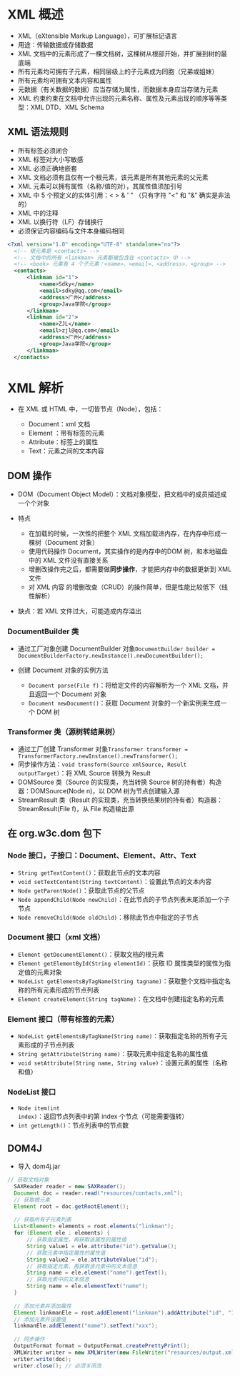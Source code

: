 # XML 概述 #

 *  XML（eXtensible Markup Language），可扩展标记语言
 *  用途：传输数据或存储数据
 *  XML 文档中的元素形成了一棵文档树，这棵树从根部开始，并扩展到树的最底端
 *  所有元素均可拥有子元素，相同层级上的子元素成为同胞（兄弟或姐妹）
 *  所有元素均可拥有文本内容和属性
 *  元数据（有关数据的数据）应当存储为属性，而数据本身应当存储为元素
 *  XML 约束约束在文档中允许出现的元素名称、属性及元素出现的顺序等等类型：XML DTD、XML Schema

## XML 语法规则 ##

 *  所有标签必须闭合
 *  XML 标签对大小写敏感
 *  XML 必须正确地嵌套
 *  XML 文档必须有且仅有一个根元素，该元素是所有其他元素的父元素
 *  XML 元素可以拥有属性（名称/值的对），其属性值须加引号
 *  XML 中 5 个预定义的实体引用：< > & ' " （只有字符 "<" 和 "&" 确实是非法的）
 *  XML 中的注释
 *  XML 以换行符（LF）存储换行
 *  必须保证内容编码与文件本身编码相同

``````````xml
<?xml version="1.0" encoding="UTF-8" standalone="no"?> 
  <!-- 根元素是 <contacts> --> 
  <!-- 文档中的所有 <linkman> 元素都被包含在 <contacts> 中 --> 
  <!-- <book> 元素有 4 个子元素：<name>、<email>、<address>、<group> --> 
  <contacts> 
      <linkman id="1"> 
          <name>Sdky</name> 
          <email>sdky@qq.com</email> 
          <address>广州</address> 
          <group>Java学院</group> 
      </linkman> 
      <linkman id="2"> 
          <name>ZJL</name> 
          <email>zjl@qq.com</email> 
          <address>广州</address> 
          <group>Java学院</group> 
      </linkman> 
  </contacts>
``````````

# XML 解析 #

 *  在 XML 或 HTML 中，一切皆节点（Node），包括：
    
     *  Document：xml 文档
     *  Element ：带有标签的元素
     *  Attribute：标签上的属性
     *  Text：元素之间的文本内容

## DOM 操作 ##

 *  DOM（Document Object Model）：文档对象模型，把文档中的成员描述成一个个对象
 *  特点
    
     *  在加载的时候，一次性的把整个 XML 文档加载进内存，在内存中形成一棵树（Document 对象）
     *  使用代码操作 Document，其实操作的是内存中的DOM 树，和本地磁盘中的 XML 文件没有直接关系
     *  增删改操作完之后，都需要做**同步操作**，才能把内存中的数据更新到 XML 文件
     *  对 XML 内容 的增删改查（CRUD）的操作简单，但是性能比较低下（线性解析）
 *  缺点：若 XML 文件过大，可能造成内存溢出

### DocumentBuilder 类 ###

 *  通过工厂对象创建 DocumentBuilder 对象`DocumentBuilder builder = DocumentBuilderFactory.newInstance().newDocumentBuilder();`
 *  创建 Document 对象的实例方法
    
     *  `Document parse(File f)`：将给定文件的内容解析为一个 XML 文档，并且返回一个 Document 对象
     *  `Document newDocument()`：获取 Document 对象的一个新实例来生成一个 DOM 树

### Transformer 类（源树转结果树） ###

 *  通过工厂创建 Transformer 对象`Transformer transformer = TransformerFactory.newInstance().newTransformer();`
 *  同步操作方法：`void transform(Source xmlSource, Result outputTarget)`：将 XML Source 转换为 Result
 *  DOMSource 类（Source 的实现类，充当转换 Source 树的持有者）构造器：DOMSource(Node n)，以 DOM 树为节点创建输入源
 *  StreamResult 类（Result 的实现类，充当转换结果树的持有者）构造器：StreamResult(File f)，从 File 构造输出源

## 在 org.w3c.dom 包下 ##

### Node 接口，子接口：Document、Element、Attr、Text ###

 *  `String getTextContent()`：获取此节点的文本内容
 *  `void setTextContent(String textContent)`：设置此节点的文本内容
 *  `Node getParentNode()`：获取此节点的父节点
 *  `Node appendChild(Node newChild)`：在此节点的子节点列表末尾添加一个子节点
 *  `Node removeChild(Node oldChild)`：移除此节点中指定的子节点

### Document 接口（xml 文档） ###

 *  `Element getDocumentElement()`：获取文档的根元素
 *  `Element getElementById(String elementId)`：获取 ID 属性类型的属性为指定值的元素对象
 *  `NodeList getElementsByTagName(String tagname)`：获取整个文档中指定名称的所有元素形成的节点列表
 *  `Element createElement(String tagName)`：在文档中创建指定名称的元素

### Element 接口（带有标签的元素） ###

 *  `NodeList getElementsByTagName(String name)`：获取指定名称的所有子元素形成的子节点列表
 *  `String getAttribute(String name)`：获取元素中指定名称的属性值
 *  `void setAttribute(String name, String value)`：设置元素的属性（名称和值）

### NodeList 接口 ###

 *  `Node item(int index)`：返回节点列表中的第 index 个节点（可能需要强转）
 *  `int getLength()`：节点列表中的节点数

## DOM4J ##

 *  导入 dom4j.jar

``````````java
// 获取文档对象 
  SAXReader reader = new SAXReader(); 
  Document doc = reader.read("resources/contacts.xml"); 
  // 获取根元素 
  Element root = doc.getRootElement(); 
  
  // 获取所有子元素列表 
  List<Element> elements = root.elements("linkman"); 
  for (Element ele : elements) { 
      // 获取指定属性，再获取该属性的属性值 
      String value1 = ele.attribute("id").getValue(); 
      // 获取元素中指定属性的属性值 
      String value2 = ele.attributeValue("id"); 
      // 获取指定元素，再获取该元素中的文本信息 
      String name = ele.element("name").getText(); 
      // 获取元素中的文本信息 
      String name = ele.elementText("name"); 
  } 
  
  // 添加元素并添加属性 
  Element linkmanEle = root.addElement("linkman").addAttribute("id", "1"); 
  // 添加元素并设置值 
  linkmanEle.addElement("name").setText("xxx"); 
  
  // 同步操作 
  OutputFormat format = OutputFormat.createPrettyPrint(); 
  XMLWriter writer = new XMLWriter(new FileWriter("resources/output.xml"), format); 
  writer.write(doc); 
  writer.close(); // 必须关闭流
``````````